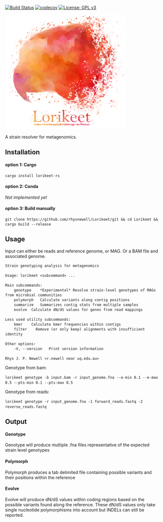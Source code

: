 [![Build Status](https://travis-ci.com/rhysnewell/Lorikeet.svg?branch=master)](https://travis-ci.com/rhysnewell/Lorikeet)
[![codecov](https://codecov.io/gh/rhysnewell/Lorikeet/branch/master/graph/badge.svg)](https://codecov.io/gh/rhysnewell/Lorikeet)
[![License: GPL v3](https://img.shields.io/badge/License-GPLv3-blue.svg)](https://www.gnu.org/licenses/gpl-3.0)


![](docs/static/images/lorikeet_logo_crop.png)

A strain resolver for metagenomics.

## Installation

#### option 1: Cargo
```
cargo install lorikeet-rs
```

#### option 2: Conda
*Not implemented yet*

#### option 3: Build manually
```
git clone https://github.com/rhysnewell/Lorikeet/git && cd Lorikeet && cargo build --release
```


## Usage

Input can either be reads and reference genome, or MAG. Or a BAM file and associated genome.

```
Strain genotyping analysis for metagenomics

Usage: lorikeet <subcommand> ...

Main subcommands:
    genotype    *Experimental* Resolve strain-level genotypes of MAGs from microbial communities
    polymorph   Calculate variants along contig positions
    summarize   Summarizes contig stats from multiple samples
    evolve  Calculate dN/dS values for genes from read mappings

Less used utility subcommands:
    kmer    Calculate kmer frequencies within contigs
    filter    Remove (or only keep) alignments with insufficient identity

Other options:
    -V, --version   Print version information

Rhys J. P. Newell <r.newell near uq.edu.au>
```

Genotype from bam:

`lorikeet genotype -b input.bam -r input_genome.fna --e-min 0.1 --e-max 0.5 --pts-min 0.1 --pts-max 0.5`

Genotype from reads:

`lorikeet genotype -r input_genome.fna -1 forward_reads.fastq -2 reverse_reads.fastq`

## Output

#### Genotype 
Genotype will produce multiple .fna files representative of the expected strain level genotypes

#### Polymorph
Polymorph produces a tab delimited file containing possible variants and their positions within the reference

#### Evolve
Evolve will produce dN/dS values within coding regions based on the possible variants found along the reference.
These dN/dS values only take single nucleotide polymorphisms into account but INDELs can still be reported.